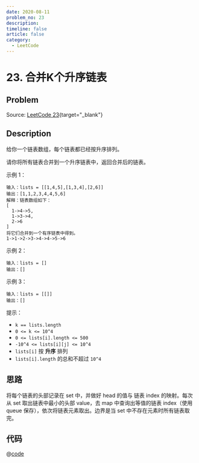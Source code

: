 ```yaml
---
date: 2020-08-11
problem_no: 23
description:
timeline: false
article: false
category:
  - LeetCode
---
```


# 23. 合并K个升序链表

## Problem

Source: [LeetCode 23](https://leetcode-cn.com/problems/merge-k-sorted-lists/){target="_blank"}

## Description

给你一个链表数组，每个链表都已经按升序排列。

请你将所有链表合并到一个升序链表中，返回合并后的链表。

示例 1：

```text
输入：lists = [[1,4,5],[1,3,4],[2,6]]
输出：[1,1,2,3,4,4,5,6]
解释：链表数组如下：
[
  1->4->5,
  1->3->4,
  2->6
]
将它们合并到一个有序链表中得到。
1->1->2->3->4->4->5->6
```

示例 2：

```text
输入：lists = []
输出：[]
```

示例 3：

```text
输入：lists = [[]]
输出：[]
```

提示：

- `k == lists.length`
- `0 <= k <= 10^4`
- `0 <= lists[i].length <= 500`
- `-10^4 <= lists[i][j] <= 10^4`
- `lists[i]` 按 **升序** 排列
- `lists[i].length` 的总和不超过 `10^4`

## 思路

将每个链表的头部记录在 set 中，并做好 head 的值与 链表 index 的映射。每次从 set 取出链表中最小的头部 value，去 map
中查询出等值的链表 index（使用 queue 保存），依次将链表元素取出。边界是当
set 中不存在元素时所有链表取完。

## 代码

@[code](@IOI/23-main.cpp)
